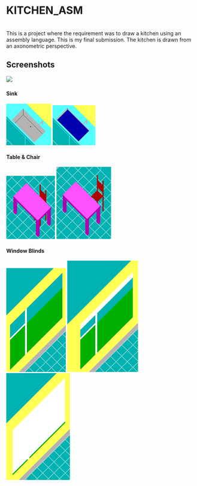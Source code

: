 <h1>KITCHEN_ASM</h1>
<br>
This is a project where the requirement was to draw a kitchen using an assembly language. This is my final submission. The kitchen is drawn from an axonometric perspective.
<br>
<h2>Screenshots</h2>
<img src="https://raw.github.com/YemowtRonoc/ASM_KITCHEN/master/Kitchen.PNG">

<h4>Sink</h4>
<img src="sinkBefore.PNG">
<img src="sinkAfter.PNG">

<h4>Table & Chair</h4>
<img src="tableChairBefore.PNG">
<img src="tableChairAfter.PNG">

<h4>Window Blinds</h4>
<img src="windowBefore.PNG">
<img src="windowDuring.PNG">
<img src="windowAfter.PNG">
